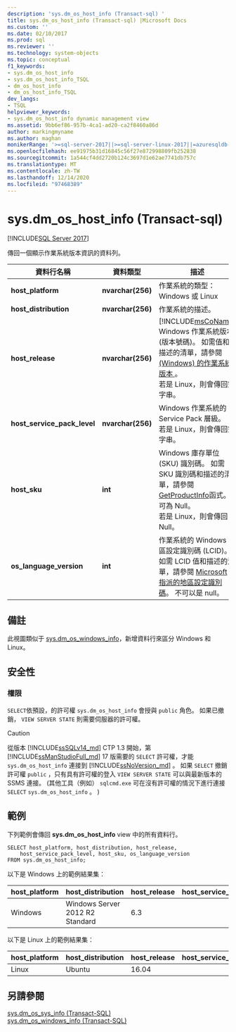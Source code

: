 ```yaml
---
description: 'sys.dm_os_host_info (Transact-sql) '
title: sys.dm_os_host_info (Transact-sql) |Microsoft Docs
ms.custom: ''
ms.date: 02/10/2017
ms.prod: sql
ms.reviewer: ''
ms.technology: system-objects
ms.topic: conceptual
f1_keywords:
- sys.dm_os_host_info
- sys.dm_os_host_info_TSQL
- dm_os_host_info
- dm_os_host_info_TSQL
dev_langs:
- TSQL
helpviewer_keywords:
- sys.dm_os_host_info dynamic management view
ms.assetid: 9bb6ef86-957b-4ca1-ad20-ca2f8460a86d
author: markingmyname
ms.author: maghan
monikerRange: '>=sql-server-2017||>=sql-server-linux-2017||=azuresqldb-mi-current'
ms.openlocfilehash: ee91975b31d16845c56f27e872998809fb252838
ms.sourcegitcommit: 1a544cf4dd2720b124c3697d1e62ae7741db757c
ms.translationtype: MT
ms.contentlocale: zh-TW
ms.lasthandoff: 12/14/2020
ms.locfileid: "97468389"
---
```

# <a name="sysdm_os_host_info-transact-sql"></a>sys.dm_os_host_info (Transact-sql) 
[!INCLUDE[SQL Server 2017](../../includes/applies-to-version/sqlserver2017.md)]

傳回一個顯示作業系統版本資訊的資料列。  
  
|資料行名稱 |資料類型 |描述 |  
|-----------------|---------------|-----------------|  
|**host_platform** |**nvarchar(256)** |作業系統的類型： Windows 或 Linux |
|**host_distribution** |**nvarchar(256)** |作業系統的描述。 |
|**host_release**|**nvarchar(256)**|[!INCLUDE[msCoName](../../includes/msconame-md.md)] Windows 作業系統版本 (版本號碼)。 如需值和描述的清單，請參閱 [ (Windows) 的作業系統版本 ](/windows/desktop/SysInfo/operating-system-version)。 <br> 若是 Linux，則會傳回空字串。 |  
|**host_service_pack_level**|**nvarchar(256)**|Windows 作業系統的 Service Pack 層級。 <br> 若是 Linux，則會傳回空字串。 |  
|**host_sku**|**int**|Windows 庫存單位 (SKU) 識別碼。 如需 SKU 識別碼和描述的清單，請參閱 [GetProductInfo](/windows/win32/api/sysinfoapi/nf-sysinfoapi-getproductinfo)函式。 可為 Null。 <br> 若是 Linux，則會傳回 Null。 |  
|**os_language_version**|**int**|作業系統的 Windows 地區設定識別碼 (LCID)。 如需 LCID 值和描述的清單，請參閱 [Microsoft 指派的地區設定識別碼](/openspecs/windows_protocols/ms-lcid/a9eac961-e77d-41a6-90a5-ce1a8b0cdb9c)。 不可以是 null。|  

## <a name="remarks"></a>備註  
此視圖類似于 [sys.dm_os_windows_info](../../relational-databases/system-dynamic-management-views/sys-dm-os-windows-info-transact-sql.md)，新增資料行來區分 Windows 和 Linux。
  
## <a name="security"></a>安全性  
  
### <a name="permissions"></a>權限  
`SELECT`依預設，的許可權 `sys.dm_os_host_info` 會授與 `public` 角色。 如果已撤銷， `VIEW SERVER STATE` 則需要伺服器的許可權。   
 
> [!CAUTION]
>  從版本 [!INCLUDE[ssSQLv14_md](../../includes/sssqlv14-md.md)] CTP 1.3 開始，第 [!INCLUDE[ssManStudioFull_md](../../includes/ssmanstudiofull-md.md)] 17 版需要的 `SELECT` 許可權，才能 `sys.dm_os_host_info` 連接到 [!INCLUDE[ssNoVersion_md](../../includes/ssnoversion-md.md)] 。 如果 `SELECT` 撤銷許可權 `public` ，只有具有許可權的登入 `VIEW SERVER STATE` 可以與最新版本的 SSMS 連接。  (其他工具（例如） `sqlcmd.exe` 可在沒有許可權的情況下進行連接 `SELECT` `sys.dm_os_host_info` 。 ) 

  
## <a name="examples"></a>範例  
 下列範例會傳回 **sys.dm_os_host_info** view 中的所有資料行。  
  
```  
SELECT host_platform, host_distribution, host_release, 
    host_service_pack_level, host_sku, os_language_version  
FROM sys.dm_os_host_info;  
```  

以下是 Windows 上的範例結果集：
 
 |host_platform |host_distribution |host_release |host_service_pack_level |host_sku |os_language_version |
 |----- |----- |----- |----- |----- |----- |
 |Windows   |Windows Server 2012 R2 Standard    |6.3    |   |7  |1033 |  

以下是 Linux 上的範例結果集：
 
 |host_platform |host_distribution |host_release |host_service_pack_level |host_sku |os_language_version |
 |----- |----- |----- |----- |----- |----- |
 |Linux |Ubuntu |16.04  |   |NULL   |1033 |  

  
## <a name="see-also"></a>另請參閱  
 [sys.dm_os_sys_info &#40;Transact-SQL&#41;](../../relational-databases/system-dynamic-management-views/sys-dm-os-sys-info-transact-sql.md)   
 [sys.dm_os_windows_info (Transact-SQL)](../../relational-databases/system-dynamic-management-views/sys-dm-os-windows-info-transact-sql.md)  

